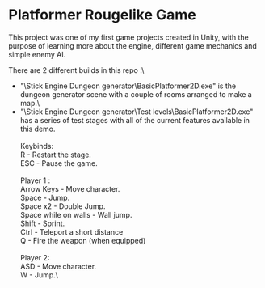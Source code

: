 # Platformer Rougelike Game
This project was one of my first game projects created in Unity, with the purpose of learning more about the engine, different game mechanics and simple enemy AI.

There are 2 different builds in this repo :\
* "\Stick Engine Dungeon generator\BasicPlatformer2D.exe" is the dungeon generator scene with a couple of rooms arranged to make a map.\
* "\Stick Engine Dungeon generator\Test levels\BasicPlatformer2D.exe" has a series of test stages with all of the current features available in this demo.\
\
Keybinds:\
R - Restart the stage.\
ESC - Pause the game.\
\
Player 1 :\
Arrow Keys - Move character.\
Space - Jump.\
Space x2 - Double Jump.\
Space while on walls - Wall jump.\
Shift - Sprint.\
Ctrl - Teleport a short distance\
Q - Fire the weapon (when equipped)\
\
Player 2:\
ASD - Move character. \
W - Jump.\
